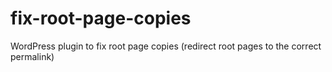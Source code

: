 # fix-root-page-copies
WordPress plugin to fix root page copies (redirect root pages to the correct permalink)
